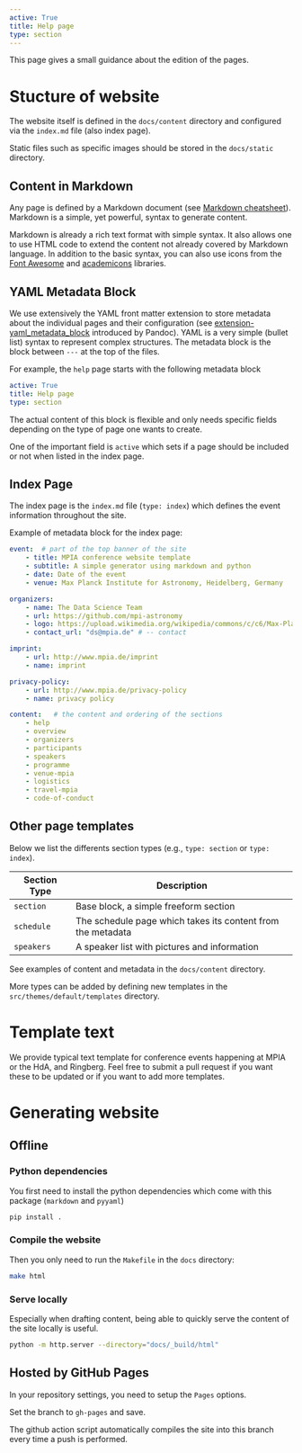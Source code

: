 ```yaml
---
active: True
title: Help page
type: section
---
```


This page gives a small guidance about the edition of the pages.

# Stucture of website

The website itself is defined in the `docs/content` directory and configured via the `index.md` file (also index page).

Static files such as specific images should be stored in the `docs/static` directory.

## Content in Markdown

Any page is defined by a Markdown document (see [Markdown cheatsheet](https://www.markdownguide.org/cheat-sheet/)). Markdown is a simple, yet powerful, syntax to generate content.

Markdown is already a rich text format with simple syntax. It also allows one to use HTML code to extend the content not already covered by Markdown language. In addition to the basic syntax, you can also use icons from the [Font Awesome](https://fontawesome.com/icons?d=gallery) and [academicons](https://jpswalsh.github.io/academicons/) libraries.

## YAML Metadata Block

We use extensively the YAML front matter extension to store metadata about the individual pages and their configuration (see [extension-yaml_metadata_block](https://pandoc.org/MANUAL.html#extension-yaml_metadata_block) introduced by Pandoc). YAML is a very simple (bullet list) syntax  to represent complex structures. The metadata block is the block between `---` at the top of the files.

For example, the `help` page starts with the following metadata block
```yaml
active: True
title: Help page
type: section
```

The actual content of this block is flexible and only needs specific fields depending on the type of page one wants to create.

One of the important field is `active` which sets if a page should be included or not when listed in the index page.

## Index Page

The index page is the `index.md` file (`type: index`) which defines the event information throughout the site.

Example of metadata block for the index page:

```yaml
event:  # part of the top banner of the site
    - title: MPIA conference website template
    - subtitle: A simple generator using markdown and python
    - date: Date of the event
    - venue: Max Planck Institute for Astronomy, Heidelberg, Germany

organizers:
    - name: The Data Science Team
    - url: https://github.com/mpi-astronomy
    - logo: https://upload.wikimedia.org/wikipedia/commons/c/c6/Max-Planck-Institut_f%C3%BCr_Astronomie_Logo.svg  # -- MPIA logo
    - contact_url: "ds@mpia.de" # -- contact

imprint:
    - url: http://www.mpia.de/imprint
    - name: imprint

privacy-policy:
    - url: http://www.mpia.de/privacy-policy
    - name: privacy policy

content:   # the content and ordering of the sections
    - help
    - overview
    - organizers
    - participants
    - speakers
    - programme
    - venue-mpia
    - logistics
    - travel-mpia
    - code-of-conduct
```

## Other page templates

Below we list the differents section types  (e.g., `type: section` or `type: index`).

| Section Type | Description                                                 |
|--------------|-------------------------------------------------------------|
| `section`    | Base block, a simple freeform section                       |
| `schedule`   | The schedule page which takes its content from the metadata |
| `speakers`   | A speaker list with pictures and information                |

<i class="fa-solid fa-info"></i> See examples of content and metadata in the `docs/content` directory.

<i class="fa-regular fa-lightbulb"></i> More types can be added by defining new templates in the `src/themes/default/templates` directory.

# Template text

We provide typical text template for conference events happening at MPIA or the HdA, and Ringberg.
Feel free to submit a pull request if you want these to be updated or if you want to add more templates.

# Generating website

## Offline

### Python dependencies
You first need to install the python dependencies which come with this package (`markdown` and `pyyaml`)

```bash
pip install .
```

### Compile the website
Then you only need to run the `Makefile` in the `docs` directory:

```bash
make html
```

### Serve locally

Especially when drafting content, being able to quickly serve the content of the site locally is useful.

```bash
python -m http.server --directory="docs/_build/html"
```

## Hosted by GitHub Pages

In your repository settings, you need to setup the `Pages` options.

Set the branch to `gh-pages` and save.

The github action script automatically compiles the site into this branch every time a push is performed.